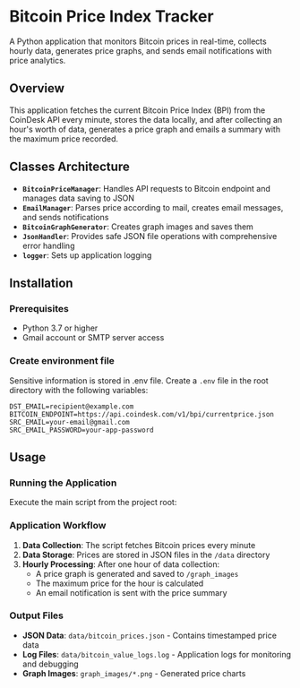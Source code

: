 # Bitcoin Price Index Tracker
A Python application that monitors Bitcoin prices in real-time, collects hourly data, generates price graphs, and sends email notifications with price analytics.

## Overview
This application fetches the current Bitcoin Price Index (BPI) from the CoinDesk API every minute, stores the data locally, and after collecting an hour's worth of data, generates a price graph and emails a summary with the maximum price recorded.


## Classes Architecture
- **`BitcoinPriceManager`**: Handles API requests to Bitcoin endpoint and manages data saving to JSON
- **`EmailManager`**: Parses price according to mail, creates email messages, and sends notifications
- **`BitcoinGraphGenerator`**: Creates graph images and saves them
- **`JsonHandler`**: Provides safe JSON file operations with comprehensive error handling
- **`logger`**: Sets up application logging

## Installation

### Prerequisites
- Python 3.7 or higher
- Gmail account or SMTP server access

### Create environment file
   Sensitive information is stored in .env file.
   Create a `.env` file in the root directory with the following variables:
   ```env
   DST_EMAIL=recipient@example.com
   BITCOIN_ENDPOINT=https://api.coindesk.com/v1/bpi/currentprice.json
   SRC_EMAIL=your-email@gmail.com
   SRC_EMAIL_PASSWORD=your-app-password
   ```

## Usage

### Running the Application
Execute the main script from the project root:

### Application Workflow
1. **Data Collection**: The script fetches Bitcoin prices every minute
2. **Data Storage**: Prices are stored in JSON files in the `/data` directory
3. **Hourly Processing**: After one hour of data collection:
   - A price graph is generated and saved to `/graph_images`
   - The maximum price for the hour is calculated
   - An email notification is sent with the price summary

### Output Files
- **JSON Data**: `data/bitcoin_prices.json` - Contains timestamped price data
- **Log Files**: `data/bitcoin_value_logs.log` - Application logs for monitoring and debugging
- **Graph Images**: `graph_images/*.png` - Generated price charts
